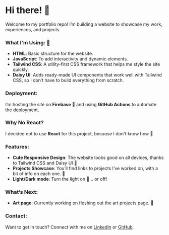 # Hi there! :wave:

Welcome to my portfolio repo! I’m building a website to showcase my work, experiences, and projects.

### What I'm Using: :wrench:
- **HTML**: Basic structure for the website. 
- **JavaScript**: To add interactivity and dynamic elements.
- **Tailwind CSS**: A utility-first CSS framework that helps me style the site quickly.
- **Daisy UI**: Adds ready-made UI components that work well with Tailwind CSS, so I don’t have to build everything from scratch. 

### Deployment:
I’m hosting the site on **Firebase** 🚀 and using **GitHub Actions** to automate the deployment.

### Why No React?
I decided not to use **React** for this project, because I don't know how :slightly_smiling_face:

### Features:
- **Cute Responsive Design**: The website looks good on all devices, thanks to Tailwind CSS and Daisy UI :blossom:
- **Projects Showcase**: You’ll find links to projects I’ve worked on, with a bit of info on each one. :memo:
- **Light/Dark mode**: Turn the light on :flashlight:... or off!

### What’s Next:
- **Art page**: Currently working on fleshing out the art projects page. :art:

### Contact:
Want to get in touch? Connect with me on [LinkedIn](your-linkedin) or [GitHub](your-github).

